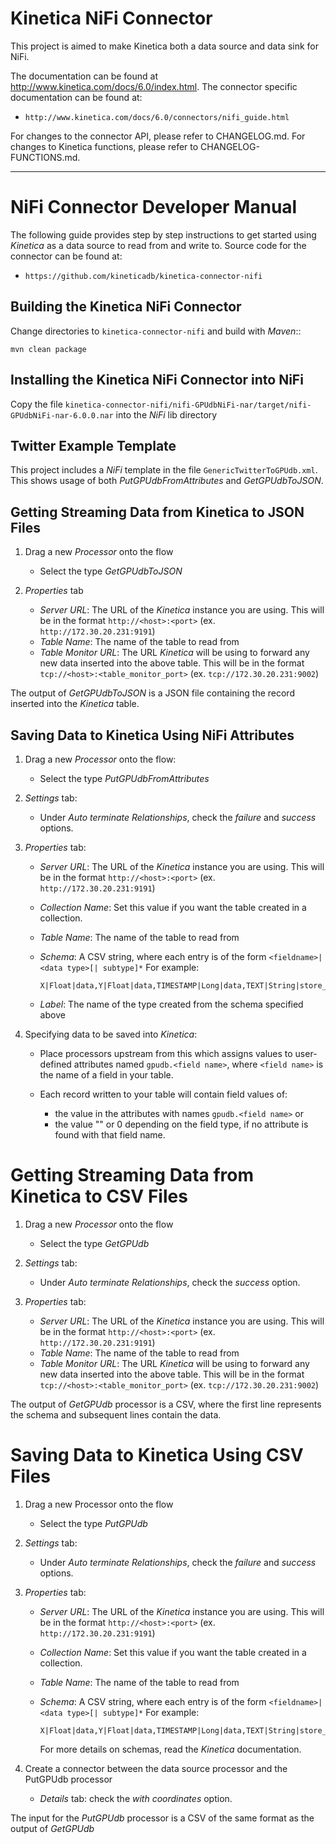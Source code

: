 Kinetica NiFi Connector
=======================

This project is aimed to make Kinetica both a data source and data sink for NiFi.

The documentation can be found at http://www.kinetica.com/docs/6.0/index.html.
The connector specific documentation can be found at:

* ``http://www.kinetica.com/docs/6.0/connectors/nifi_guide.html``

For changes to the connector API, please refer to CHANGELOG.md.  For changes
to Kinetica functions, please refer to CHANGELOG-FUNCTIONS.md.

-----

NiFi Connector Developer Manual
===============================

The following guide provides step by step instructions to get started using
*Kinetica* as a data source to read from and write to.  Source code for the
connector can be found at:

* ``https://github.com/kineticadb/kinetica-connector-nifi``


Building the Kinetica NiFi Connector
------------------------------------

Change directories to ``kinetica-connector-nifi`` and build with *Maven*::

    mvn clean package

 
Installing the Kinetica NiFi Connector into NiFi
------------------------------------------------

Copy the file ``kinetica-connector-nifi/nifi-GPUdbNiFi-nar/target/nifi-GPUdbNiFi-nar-6.0.0.nar`` into the *NiFi* lib directory


Twitter Example Template
------------------------

This project includes a *NiFi* template in the file
``GenericTwitterToGPUdb.xml``.  This shows usage of both
*PutGPUdbFromAttributes* and *GetGPUdbToJSON*.

 
Getting Streaming Data from Kinetica to JSON Files
--------------------------------------------------

1.  Drag a new *Processor* onto the flow

    * Select the type *GetGPUdbToJSON*

2.  *Properties* tab

    *   *Server URL*: The URL of the *Kinetica* instance you are using.  This
        will be in the format ``http://<host>:<port>``
        (ex. ``http://172.30.20.231:9191``)
    *   *Table Name*: The name of the table to read from
    *   *Table Monitor URL*: The URL *Kinetica* will be using to forward any new
        data inserted into the above table.  This will be in the format
        ``tcp://<host>:<table_monitor_port>``  (ex. ``tcp://172.30.20.231:9002``)

The output of *GetGPUdbToJSON* is a JSON file containing the record inserted
into the *Kinetica* table.


Saving Data to Kinetica Using NiFi Attributes
---------------------------------------------

1.  Drag a new *Processor* onto the flow:

    * Select the type *PutGPUdbFromAttributes*

2.  *Settings* tab:

    * Under *Auto terminate Relationships*, check the *failure* and *success* options.

3.  *Properties* tab:

    *   *Server URL*: The URL of the *Kinetica* instance you are using.  This
        will be in the format ``http://<host>:<port>``
        (ex. ``http://172.30.20.231:9191``)
    *   *Collection Name*: Set this value if you want the table created in a collection.
    *   *Table Name*: The name of the table to read from
    *   *Schema*: A CSV string, where each entry is of the form ``<fieldname>|<data type>[| subtype]*``
        For example:

            X|Float|data,Y|Float|data,TIMESTAMP|Long|data,TEXT|String|store_only|text_search

    *   *Label*: The name of the type created from the schema specified above

4.  Specifying data to be saved into *Kinetica*:

    *   Place processors upstream from this which assigns values to user-defined
        attributes named ``gpudb.<field name>``, where ``<field name>`` is the
        name of a field in your table.
    *   Each record written to your table will contain field values of:

        * the value in the attributes with names ``gpudb.<field name>`` or
        * the value "" or 0 depending on the field type, if no attribute is found
          with that field name.
  

 
Getting Streaming Data from Kinetica to CSV Files
=================================================

1.  Drag a new *Processor* onto the flow

    * Select the type *GetGPUdb*
  
2.  *Settings* tab:

    * Under *Auto terminate Relationships*, check the *success* option.

3.  *Properties* tab:

    *   *Server URL*: The URL of the *Kinetica* instance you are using.  This will
        be in the format ``http://<host>:<port>``  (ex.
        ``http://172.30.20.231:9191``)
    *   *Table Name*: The name of the table to read from
    *   *Table Monitor URL*: The URL *Kinetica* will be using to forward any new
        data inserted into the above table.  This will be in the format
        ``tcp://<host>:<table_monitor_port>``  (ex. ``tcp://172.30.20.231:9002``)

The output of *GetGPUdb* processor is a CSV, where the first line represents the
schema and subsequent lines contain the data.
  
  
  
Saving Data to Kinetica Using CSV Files
=======================================

1.  Drag a new Processor onto the flow

    * Select the type *PutGPUdb*

2.  *Settings* tab:

    * Under *Auto terminate Relationships*, check the *failure* and *success*
      options.

3.  *Properties* tab:

    *   *Server URL*: The URL of the *Kinetica* instance you are using.  This
        will be in the format ``http://<host>:<port>``  (ex.
        ``http://172.30.20.231:9191``)
    *   *Collection Name*: Set this value if you want the table created in a
        collection.
    *   *Table Name*: The name of the table to read from
    *   *Schema*: A CSV string, where each entry is of the form
        ``<fieldname>|<data type>[| subtype]*``
        For example:

            X|Float|data,Y|Float|data,TIMESTAMP|Long|data,TEXT|String|store_only|text_search

        For more details on schemas, read the *Kinetica* documentation.

4.  Create a connector between the data source processor and the PutGPUdb processor

    *   *Details* tab: check the *with coordinates* option.
  
The input for the *PutGPUdb* processor is a CSV of the same format as the output
of *GetGPUdb*


